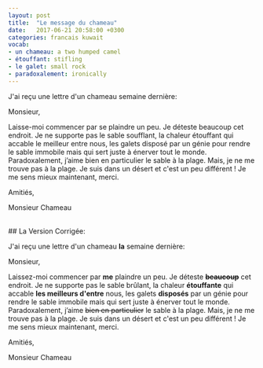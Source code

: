 ```yaml
---
layout: post
title:  "Le message du chameau"
date:   2017-06-21 20:58:00 +0300
categories: francais kuwait
vocab:
- un chameau: a two humped camel
- étouffant: stifling
- le galet: small rock
- paradoxalement: ironically
---
```

J'ai reçu une lettre d'un chameau semaine dernière: <!--more-->

Monsieur,

Laisse-moi commencer par se plaindre un peu. Je déteste beaucoup cet endroit. Je ne supporte pas le sable soufflant, la chaleur étouffant qui accable le meilleur entre nous, les galets disposé par un génie pour rendre le sable immobile mais qui sert juste à énerver tout le monde. Paradoxalement, j’aime bien en particulier le sable à la plage. Mais, je ne me trouve pas à la plage. Je suis dans un désert et c'est un peu différent ! Je me sens mieux maintenant, merci.

Amitiés,

Monsieur Chameau  

<br/>
## La Version Corrigée:  
<br/>  

J'ai reçu une lettre d'un chameau **la** semaine dernière:

Monsieur,

Laissez-moi commencer par **me** plaindre un peu. Je déteste **<s>beaucoup</s>** cet endroit. Je ne supporte pas le sable brûlant, la chaleur **étouffante** qui accable **les meilleurs d'entre** nous, les galets **disposés** par un génie pour rendre le sable immobile mais qui sert juste à énerver tout le monde. Paradoxalement, j’aime <s>bien en particulier</s> le sable à la plage. Mais, je ne me trouve pas à la plage. Je suis dans un désert et c'est un peu différent ! Je me sens mieux maintenant, merci.

Amitiés,

Monsieur Chameau
